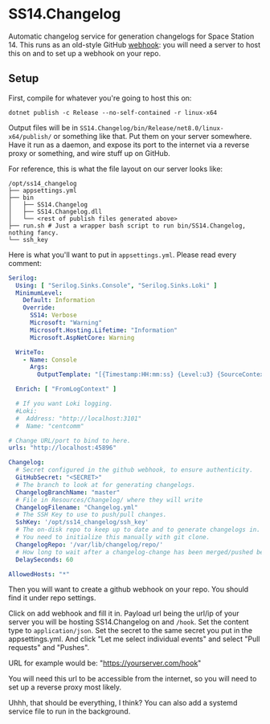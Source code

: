 # SS14.Changelog

Automatic changelog service for generation changelogs for Space Station 14. This runs as an old-style GitHub [webhook](https://docs.github.com/en/developers/webhooks-and-events/webhooks/about-webhooks): you will need a server to host this on and to set up a webhook on your repo.

## Setup

First, compile for whatever you're going to host this on:

```
dotnet publish -c Release --no-self-contained -r linux-x64
```

Output files will be in `SS14.Changelog/bin/Release/net8.0/linux-x64/publish/` or something like that. Put them on your server somewhere. Have it run as a daemon, and expose its port to the internet via a reverse proxy or something, and wire stuff up on GitHub.

For reference, this is what the file layout on our server looks like:

```
/opt/ss14_changelog
├── appsettings.yml
├── bin
│   ├── SS14.Changelog
│   ├── SS14.Changelog.dll
│   └── <rest of publish files generated above>
├── run.sh # Just a wrapper bash script to run bin/SS14.Changelog, nothing fancy.
└── ssh_key
```

Here is what you'll want to put in `appsettings.yml`. Please read every comment:

```yml
Serilog:
  Using: [ "Serilog.Sinks.Console", "Serilog.Sinks.Loki" ]
  MinimumLevel:
    Default: Information
    Override:
      SS14: Verbose
      Microsoft: "Warning"
      Microsoft.Hosting.Lifetime: "Information"
      Microsoft.AspNetCore: Warning

  WriteTo:
    - Name: Console
      Args:
        OutputTemplate: "[{Timestamp:HH:mm:ss} {Level:u3} {SourceContext}] {Message:lj}{NewLine}{Exception}"

  Enrich: [ "FromLogContext" ]

  # If you want Loki logging.
  #Loki:
  #  Address: "http://localhost:3101"
  #  Name: "centcomm"

# Change URL/port to bind to here.
urls: "http://localhost:45896"

Changelog:
  # Secret configured in the github webhook, to ensure authenticity.
  GitHubSecret: "<SECRET>"
  # The branch to look at for generating changelogs.
  ChangelogBranchName: "master"
  # File in Resources/Changelog/ where they will write
  ChangelogFilename: "Changelog.yml"
  # The SSH Key to use to push/pull changes.
  SshKey: '/opt/ss14_changelog/ssh_key'
  # The on-disk repo to keep up to date and to generate changelogs in.
  # You need to initialize this manually with git clone.
  ChangelogRepo: '/var/lib/changelog/repo/'
  # How long to wait after a changelog-change has been merged/pushed before we generate changelogs and push a commit.
  DelaySeconds: 60

AllowedHosts: "*"
```

Then you will want to create a github webhook on your repo. You should find it under repo settings.

Click on add webhook and fill it in. Payload url being the url/ip of your server you will be hosting SS14.Changelog on and ```/hook```. Set the content type to ```application/json```. Set the secret to the same secret you put in the appsettings.yml. And click "Let me select individual events" and select "Pull requests" and "Pushes".

URL for example would be: "https://yourserver.com/hook"

You will need this url to be accessible from the internet, so you will need to set up a reverse proxy most likely.

Uhhh, that should be everything, I think? You can also add a systemd service file to run in the background.
